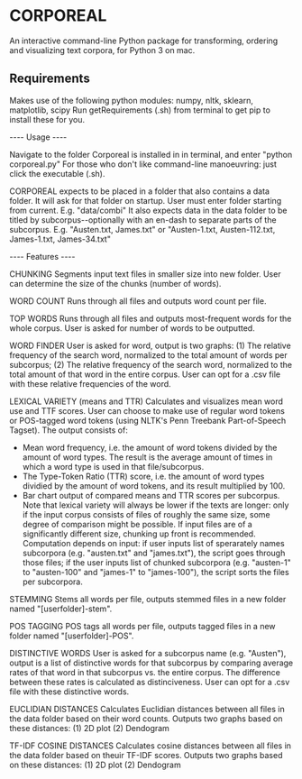CORPOREAL
========================

An interactive command-line Python package for transforming, ordering and visualizing text corpora, for Python 3 on mac.


<h2> Requirements </h2>

Makes use of the following python modules:
numpy, nltk, sklearn, matplotlib, scipy
Run getRequirements (.sh) from terminal to get pip to install these for you.


---- Usage ----
 
Navigate to the folder Corporeal is installed in in terminal, and enter "python corporeal.py"
For those who don't like command-line manoeuvring: just click the executable (.sh). 

CORPOREAL expects to be placed in a folder that also contains a data folder. It will ask for that folder on startup. User must enter folder starting from current.
E.g. "data/combi"
It also expects data in the data folder to be titled by subcorpus--optionally with an en-dash to separate parts of the subcorpus.
E.g. "Austen.txt, James.txt" or "Austen-1.txt, Austen-112.txt, James-1.txt, James-34.txt"


---- Features ----

CHUNKING
Segments input text files in smaller size into new folder. User can determine the size of the chunks (number of words). 

WORD COUNT
Runs through all files and outputs word count per file.

TOP WORDS
Runs through all files and outputs most-frequent words for the whole corpus. User is asked for number of words to be outputted.

WORD FINDER
User is asked for word, output is two graphs:
(1) The relative frequency of the search word, normalized to the total amount of words per subcorpus;
(2) The relative frequency of the search word, normalized to the total amount of that word in the entire corpus.
User can opt for a .csv file with these relative frequencies of the word. 

LEXICAL VARIETY (means and TTR)
Calculates and visualizes mean word use and TTF scores. User can choose to make use of regular word tokens or POS-tagged word tokens (using NLTK's Penn Treebank Part-of-Speech Tagset). The output consists of:
- Mean word frequency, i.e. the amount of word tokens divided by the amount of word types. The result is the average amount of times in which a word type is used in that file/subcorpus.
- The Type-Token Ratio (TTR) score, i.e. the amount of word types dividied by the amount of word tokens, and its result multiplied by 100.
- Bar chart output of compared means and TTR scores per subcorpus. 
Note that lexical variety will always be lower if the texts are longer: only if the input corpus consists of files of roughly the same size, some degree of comparison might be possible. If input files are of a significantly different size, chunking up front is recommended.
Computation depends on input: if user inputs list of sperarately names subcorpora (e.g. "austen.txt" and "james.txt"), the script goes through those files; if the user inputs list of chunked subcorpora (e.g. "austen-1" to "austen-100" and "james-1" to "james-100"), the script sorts the files per subcorpora.

STEMMING
Stems all words per file, outputs stemmed files in a new folder named 
"[userfolder]-stem".

POS TAGGING
POS tags all words per file, outputs tagged files in a new folder named 
"[userfolder]-POS".

DISTINCTIVE WORDS
User is asked for a subcorpus name (e.g. "Austen"), output is a list of distinctive words for that subcorpus by comparing average rates of that word in that subcorpus vs. the entire corpus. The difference between these rates is calculated as distinciveness.
User can opt for a .csv file with these distinctive words. 

EUCLIDIAN DISTANCES
Calculates Euclidian distances between all files in the data folder based on their word counts. Outputs two graphs based on these distances:
(1) 2D plot
(2) Dendogram

TF-IDF COSINE DISTANCES
Calculates cosine distances between all files in the data folder based on theuir TF-IDF scores. Outputs two graphs based on these distances:
(1) 2D plot
(2) Dendogram

